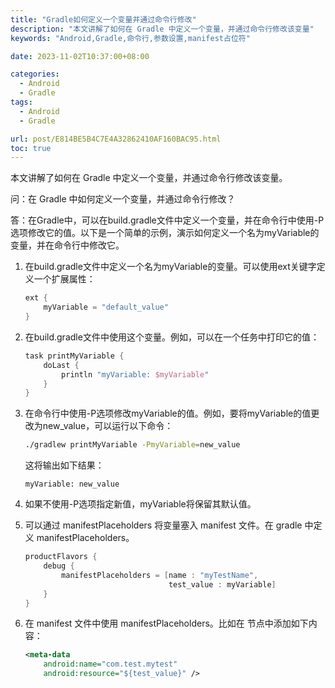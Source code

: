 ```yaml
---
title: "Gradle如何定义一个变量并通过命令行修改"
description: "本文讲解了如何在 Gradle 中定义一个变量，并通过命令行修改该变量"
keywords: "Android,Gradle,命令行,参数设置,manifest占位符"

date: 2023-11-02T10:37:00+08:00

categories:
  - Android
  - Gradle
tags:
  - Android
  - Gradle

url: post/E814BE5B4C7E4A32862410AF160BAC95.html
toc: true
---
```


本文讲解了如何在 Gradle 中定义一个变量，并通过命令行修改该变量。

<!--More-->

问：在 Gradle 中如何定义一个变量，并通过命令行修改？

答：在Gradle中，可以在build.gradle文件中定义一个变量，并在命令行中使用-P选项修改它的值。以下是一个简单的示例，演示如何定义一个名为myVariable的变量，并在命令行中修改它。

1. 在build.gradle文件中定义一个名为myVariable的变量。可以使用ext关键字定义一个扩展属性：

    ```groovy
    ext {
        myVariable = "default_value"
    }
    ```

2. 在build.gradle文件中使用这个变量。例如，可以在一个任务中打印它的值：

    ```groovy
    task printMyVariable {
        doLast {
            println "myVariable: $myVariable"
        }
    }
    ```

3. 在命令行中使用-P选项修改myVariable的值。例如，要将myVariable的值更改为new_value，可以运行以下命令：

    ```bash
    ./gradlew printMyVariable -PmyVariable=new_value
    ```

    这将输出如下结果：

    ```
    myVariable: new_value
    ```

4. 如果不使用-P选项指定新值，myVariable将保留其默认值。

5. 可以通过 manifestPlaceholders 将变量塞入 manifest 文件。在 gradle 中定义 manifestPlaceholders。

   ```groovy
   productFlavors {
       debug {
           manifestPlaceholders = [name : "myTestName",
                                   test_value : myVariable]
       }
   }
   ```

6. 在 manifest 文件中使用 manifestPlaceholders。比如在 <application> 节点中添加如下内容：

   ```xml
   <meta-data
       android:name="com.test.mytest"
       android:resource="${test_value}" />
   ```